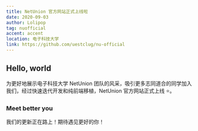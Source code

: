 ```yaml
---
title: NetUnion 官方网站正式上线啦
date: 2020-09-03
author: Lolipop
tag: nuofficial
accent: accent
location: 电子科技大学
link: https://github.com/uestclug/nu-official
---
```

## Hello, world

为更好地展示电子科技大学 NetUnion 团队的风采，吸引更多志同道合的同学加入我们，经过快速迭代开发和纯前端移植，NetUnion 官方网站正式上线 :star:。

### Meet better you

我们的更新正在路上！期待遇见更好的你！
